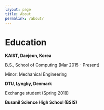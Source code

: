 ```yaml
---
layout: page
title: About
permalink: /about/
---
```


# Education

**KAIST, Daejeon, Korea**

B.S., School of Computing (Mar 2015 - Present)

Minor: Mechanical Engineering

**DTU, Lyngby, Denmark**

Exchange student (Spring 2018)

**Busanil Science High School (BSIS)**
